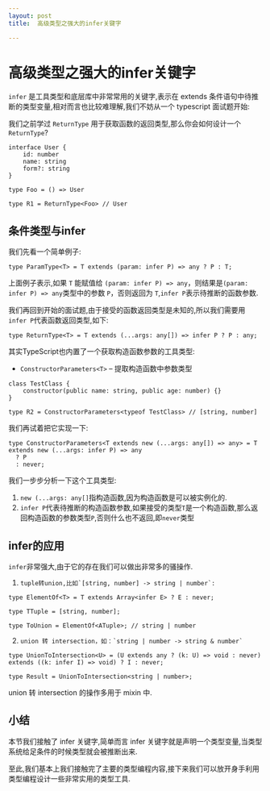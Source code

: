```yaml
---
layout: post
title:  高级类型之强大的infer关键字

---
```



# 高级类型之强大的infer关键字

`infer` 是工具类型和底层库中非常常用的关键字,表示在 extends 条件语句中待推断的类型变量,相对而言也比较难理解,我们不妨从一个 typescript 面试题开始:

我们之前学过 `ReturnType` 用于获取函数的返回类型,那么你会如何设计一个 `ReturnType`\?

```
interface User {
    id: number
    name: string
    form?: string
}

type Foo = () => User

type R1 = ReturnType<Foo> // User

```

## 条件类型与infer

我们先看一个简单例子:

```
type ParamType<T> = T extends (param: infer P) => any ? P : T;

```

上面例子表示,如果 `T` 能赋值给 `(param: infer P) => any`，则结果是`(param: infer P) => any`类型中的参数 `P`，否则返回为 `T`,`infer P`表示待推断的函数参数.

我们再回到开始的面试题,由于接受的函数返回类型是未知的,所以我们需要用`infer P`代表函数返回类型,如下:

```
type ReturnType<T> = T extends (...args: any[]) => infer P ? P : any;

```

其实TypeScript也内置了一个获取构造函数参数的工具类型:

 *    `ConstructorParameters<T>` – 提取构造函数中参数类型

```
class TestClass {
    constructor(public name: string, public age: number) {}
}
  
type R2 = ConstructorParameters<typeof TestClass> // [string, number]

```

我们再试着把它实现一下:

```
type ConstructorParameters<T extends new (...args: any[]) => any> = T extends new (...args: infer P) => any
  ? P
  : never;

```

我们一步步分析一下这个工具类型:

1.  `new (...args: any[]`指构造函数,因为构造函数是可以被实例化的.
2.  `infer P`代表待推断的构造函数参数,如果接受的类型`T`是一个构造函数,那么返回构造函数的参数类型`P`,否则什么也不返回,即`never`类型

## infer的应用

`infer`非常强大,由于它的存在我们可以做出非常多的骚操作.

 1.     tuple转union,比如`[string, number] -> string | number`:

```
type ElementOf<T> = T extends Array<infer E> ? E : never;

type TTuple = [string, number];

type ToUnion = ElementOf<ATuple>; // string | number

```

 2.     union 转 intersection，如：`string | number -> string & number`

```
type UnionToIntersection<U> = (U extends any ? (k: U) => void : never) extends ((k: infer I) => void) ? I : never;

type Result = UnionToIntersection<string | number>;

```

union 转 intersection 的操作多用于 mixin 中.

## 小结

本节我们接触了 infer 关键字,简单而言 infer 关键字就是声明一个类型变量,当类型系统给足条件的时候类型就会被推断出来.

至此,我们基本上我们接触完了主要的类型编程内容,接下来我们可以放开身手利用类型编程设计一些非常实用的类型工具.